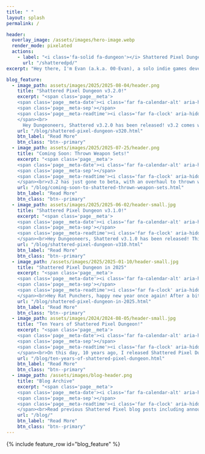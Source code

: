 ```yaml
---
title: " "
layout: splash
permalink: /

header:
  overlay_image: /assets/images/hero-image.webp
  render_mode: pixelated
  actions:
    - label: "<i class='fa-solid fa-dungeon'></i> Shattered Pixel Dungeon"
      url: "/shatteredpd/"
excerpt: "Hey there, I'm Evan (a.k.a. 00-Evan), a solo indie games developer currently working on my traditional roguelike named Shattered Pixel Dungeon!"

blog_feature:
  - image_path: assets/images/2025/2025-08-04/header.png
    title: "Shattered Pixel Dungeon v3.2.0!"
    excerpt: "<span class='page__meta'>
    <span class='page__meta-date'><i class='far fa-calendar-alt' aria-hidden='true'></i> August 4th, 2025</span>
    <span class='page__meta-sep'></span>
    <span class='page__meta-readtime'><i class='far fa-clock' aria-hidden='true'></i> 9 minute read</span>
    </span><br>
      Hey Dungeoneers, Shattered v3.2.0 has been released! v3.2 comes with a major overhaul to thrown weapons, balance changes to some subclasses, and a major QoL change to accuracy/evasion effects."
    url: "/blog/shattered-pixel-dungeon-v320.html"
    btn_label: "Read More"
    btn_class: "btn--primary"
  - image_path: assets/images/2025/2025-07-25/header.png
    title: "Coming Soon: Thrown Weapon Sets!"
    excerpt: "<span class='page__meta'>
    <span class='page__meta-date'><i class='far fa-calendar-alt' aria-hidden='true'></i> July 25th, 2025</span>
    <span class='page__meta-sep'></span>
    <span class='page__meta-readtime'><i class='far fa-clock' aria-hidden='true'></i> 5 minute read</span>
    </span><br>v3.2 has just gone to beta, with an overhaul to thrown weapons and some other substantial balance and QoL changes! In this blog post I'm going to go over what's changing in v3.2 in more detail."
    url: "/blog/coming-soon-to-shattered-thrown-weapon-sets.html"
    btn_label: "Read More"
    btn_class: "btn--primary"
  - image_path: assets/images/2025/2025-06-02/header-small.jpg
    title: "Shattered Pixel Dungeon v3.1.0!"
    excerpt: "<span class='page__meta'>
    <span class='page__meta-date'><i class='far fa-calendar-alt' aria-hidden='true'></i> June 2nd, 2025</span>
    <span class='page__meta-sep'></span>
    <span class='page__meta-readtime'><i class='far fa-clock' aria-hidden='true'></i> 12 minute read</span>
    </span><br>Hey Dungeoneers, Shattered v3.1.0 has been released! This update includes a mini Warrior Rework, new terrain/rooms, a new trinket, and a bunch of other smaller changes and additions!"
    url: "/blog/shattered-pixel-dungeon-v310.html"
    btn_label: "Read More"
    btn_class: "btn--primary"
  - image_path: /assets/images/2025/2025-01-10/header-small.jpg
    title: "Shattered Pixel Dungeon in 2025"
    excerpt: "<span class='page__meta'>
    <span class='page__meta-date'><i class='far fa-calendar-alt' aria-hidden='true'></i> January 10, 2025</span>
    <span class='page__meta-sep'></span>
    <span class='page__meta-readtime'><i class='far fa-clock' aria-hidden='true'></i> 6 minute read</span>
    </span><br>Hey Rat Punchers, happy new year once again! After a bit of a holiday break, I'm back to work on Shattered Pixel Dungeon, which includes laying out some plans for the coming year!"
    url: "/blog/shattered-pixel-dungeon-in-2025.html"
    btn_label: "Read More"
    btn_class: "btn--primary"
  - image_path: assets/images/2024/2024-08-05/header-small.jpg
    title: "Ten Years of Shattered Pixel Dungeon!"
    excerpt: "<span class='page__meta'>
    <span class='page__meta-date'><i class='far fa-calendar-alt' aria-hidden='true'></i> August 5, 2024</span>
    <span class='page__meta-sep'></span>
    <span class='page__meta-readtime'><i class='far fa-clock' aria-hidden='true'></i> 8 minute read</span>
    </span><br>On this day, 10 years ago, I released Shattered Pixel Dungeon v0.1.0. Join me for a quick walk down memory lane, and for a preview of something very exciting that's yet to come..."
    url: "/blog/ten-years-of-shattered-pixel-dungeon.html"
    btn_label: "Read More"
    btn_class: "btn--primary"
  - image_path: /assets/images/blog-header.png
    title: "Blog Archive"
    excerpt: "<span class='page__meta'>
    <span class='page__meta-date'><i class='far fa-calendar-alt' aria-hidden='true'></i> 2014-2025</span>
    <span class='page__meta-sep'></span>
    <span class='page__meta-readtime'><i class='far fa-clock' aria-hidden='true'></i> 120 blog posts</span>
    </span><br>Read previous Shattered Pixel blog posts including announcements, design overviews, and teasers! The blog includes a full history of my dev work since I started Shattered Pixel Dungeon in 2014."
    url: "/blog/"
    btn_label: "Read More"
    btn_class: "btn--primary"
---
```


{% include feature_row id="blog_feature" %}
